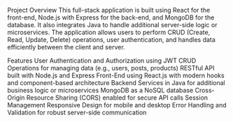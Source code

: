 Project Overview
This full-stack application is built using React for the front-end, Node.js with Express for the back-end, and MongoDB for the database. It also integrates Java to handle additional server-side logic or microservices. The application allows users to perform CRUD (Create, Read, Update, Delete) operations, user authentication, and handles data efficiently between the client and server.

Features
User Authentication and Authorization using JWT
CRUD Operations for managing data (e.g., users, posts, products)
RESTful API built with Node.js and Express
Front-End using React.js with modern hooks and component-based architecture
Backend Services in Java for additional business logic or microservices
MongoDB as a NoSQL database
Cross-Origin Resource Sharing (CORS) enabled for secure API calls
Session Management
Responsive Design for mobile and desktop
Error Handling and Validation for robust server-side communication
